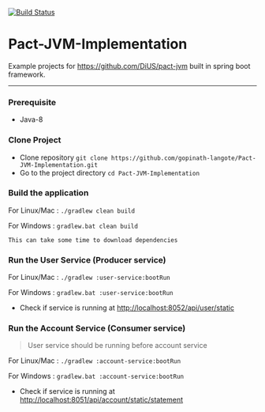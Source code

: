 [![Build Status](https://travis-ci.org/gopinath-langote/Pact-JVM-Implementation.svg)](https://travis-ci.org/gopinath-langote/Pact-JVM-Implementation)


# Pact-JVM-Implementation

Example projects for https://github.com/DiUS/pact-jvm built in spring boot framework.

--------
### Prerequisite 
- Java-8

### Clone Project
- Clone repository `git clone https://github.com/gopinath-langote/Pact-JVM-Implementation.git`
- Go to the project directory `cd Pact-JVM-Implementation` 


### Build the application
For Linux/Mac : `./gradlew clean build`

For Windows : `gradlew.bat clean build`

`This can take some time to download dependencies`

### Run the User Service (Producer service)
For Linux/Mac : `./gradlew :user-service:bootRun` 

For Windows : `gradlew.bat :user-service:bootRun` 

- Check if service is running at [http://localhost:8052/api/user/static](http://localhost:8052/api/user/static)

### Run the Account Service (Consumer service) 
> User service should be running before account service

For Linux/Mac : `./gradlew :account-service:bootRun` 

For Windows : `gradlew.bat :account-service:bootRun` 

- Check if service is running at [http://localhost:8051/api/account/static/statement](http://localhost:8051/api/account/static/statement)

